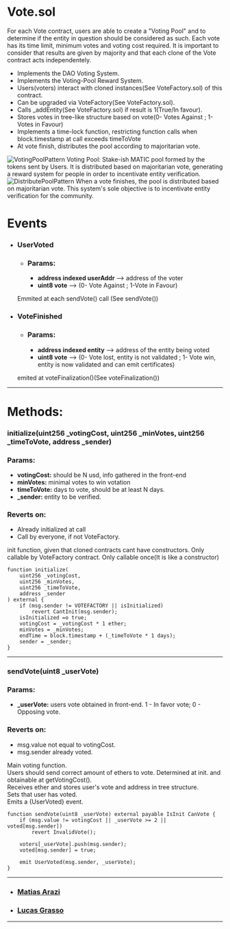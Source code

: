 # Vote.sol

For each Vote contract, users are able to create a "Voting Pool" and to determine if the entity in question should be considered as such. Each vote has its time limit,  minimum votes and voting cost required. It is important to consider that results are given by majority and that each clone of the Vote contract acts independentely.

* Implements the DAO Voting System.
* Implements the Voting-Pool Reward System.
* Users(voters) interact with cloned instances(See VoteFactory.sol) of this contract.
* Can be upgraded via VoteFactory(See VoteFactory.sol).
* Calls _addEntity(See VoteFactory.sol) if result is 1(True/In favour).
* Stores votes in tree-like structure based on vote(0- Votes Against ; 1-Votes in Favour)
* Implements a time-lock function, restricting function calls when block.timestamp at call exceeds timeToVote
* At vote finish, distributes the pool according to majoritarian vote.

![VotingPoolPattern](https://user-images.githubusercontent.com/66641667/175523913-0492bb02-2f5b-4c83-a5d6-2e5a9e12f1a9.png)
Voting Pool: Stake-ish MATIC pool formed by the tokens sent by Users. It is distributed based on majoritarian vote, generating a reward system for people in order to incentivate entity verification.
![DistributePoolPattern](https://user-images.githubusercontent.com/66641667/175523873-1a9dae75-0776-4e97-956e-279b123273ec.png)
When a vote finishes, the pool is distributed based on majoritarian vote. This system's sole objective is to incentivate entity verification for the community.

# Events

* ### UserVoted
    * ### Params:
        * __address indexed userAddr__ --> address of the voter
        * __uint8 vote__ --> (0- Vote Against ; 1-Vote in Favour)

    Emmited at each sendVote() call (See sendVote())

* ### VoteFinished
    * ### Params:
        * __address indexed entity__ --> address of the entity being voted
        * __uint8 vote__ --> (0- Vote lost, entity is not validated ; 1- Vote win, entity is now validated and can emit certificates)

    emited at voteFinalization()(See voteFinalization())
---
# Methods:

### __initialize(uint256 \_votingCost, uint256 \_minVotes, uint256 \_timeToVote, address \_sender)__

### Params: 
* __votingCost:__ should be N usd, info gathered in the front-end
* __minVotes:__ minimal votes to win votation
* __timeToVote:__ days to vote, should be at least N days.
* __\_sender:__ entity to be verified.

### Reverts on:
* Already initialized at call
* Call by everyone, if not VoteFactory.


init function, given that cloned contracts cant have constructors. Only callable by VoteFactory contract. Only callable once(It is like a constructor)

```solidity
function initialize(
    uint256 _votingCost,
    uint256 _minVotes,
    uint256 _timeToVote,
    address _sender
) external {
    if (msg.sender != VOTEFACTORY || isInitialized)
        revert CantInit(msg.sender);
    isInitialized =o true;
    votingCost = _votingCost * 1 ether;
    minVotes = _minVotes;
    endTime = block.timestamp + (_timeToVote * 1 days);
    sender = _sender;
}
```
---
### __sendVote(uint8 \_userVote)__

### Params:
* __\_userVote:__ users vote obtained in front-end. 1 - In favor vote; 0 - Opposing vote.

### Reverts on:
* msg.value not equal to votingCost.
* msg.sender already voted.

Main voting function.  
Users should send correct amount of ethers to vote. Determined at init. and obtainable at getVotingCost().  
Receives ether and stores user's vote and address in tree structure.  
Sets that user has voted.  
Emits a {UserVoted} event.

```solidity
function sendVote(uint8 _userVote) external payable IsInit CanVote {
    if (msg.value != votingCost || _userVote >= 2 || voted[msg.sender])
        revert InvalidVote();

    voters[_userVote].push(msg.sender);
    voted[msg.sender] = true;

    emit UserVoted(msg.sender, _userVote);
}
```
---
* ### [Matias Arazi](https://github.com/MatiArazi)
* ### [Lucas Grasso](https://github.com/LucasGrasso)
---